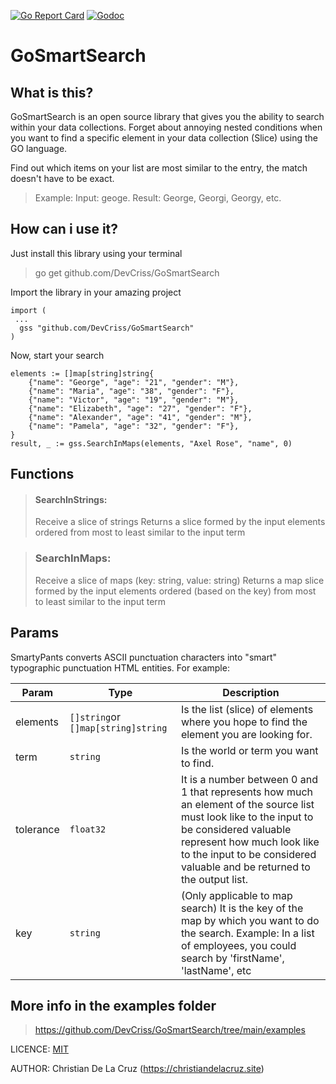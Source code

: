 [![Go Report Card](https://goreportcard.com/badge/github.com/DevCriss/GoSmartSearch)](https://goreportcard.com/report/github.com/DevCriss/GoSmartSearch)
[![Godoc](https://godoc.org/github.com/DevCriss/GoSmartSearch?status.svg)](https://pkg.go.dev/github.com/DevCriss/GoSmartSearch)

# GoSmartSearch
## What is this?
GoSmartSearch is an open source library that gives you the ability to search within your data collections. Forget about annoying nested conditions when you want to find a specific element in your data collection (Slice) using the GO language.

Find out which items on your list are most similar to the entry, the match doesn't have to be exact.
>Example:
Input: geoge.
>Result: George, Georgi, Georgy, etc.


## How can i use it?

Just install this library using your terminal
> go get github.com/DevCriss/GoSmartSearch

Import the library in your amazing project
```
import (
 ...
  gss "github.com/DevCriss/GoSmartSearch"
)
```

Now, start your search
```
elements := []map[string]string{
	{"name": "George", "age": "21", "gender": "M"},
	{"name": "Maria", "age": "38", "gender": "F"},
	{"name": "Victor", "age": "19", "gender": "M"},
	{"name": "Elizabeth", "age": "27", "gender": "F"},
	{"name": "Alexander", "age": "41", "gender": "M"},
	{"name": "Pamela", "age": "32", "gender": "F"},
}
result, _ := gss.SearchInMaps(elements, "Axel Rose", "name", 0)
```

## Functions
> #### SearchInStrings:
>  Receive a slice of strings
>  Returns a slice formed by the input elements ordered from most to least similar to the input term

> ### SearchInMaps:
>  Receive a slice of maps (key: string, value: string)
>  Returns a map slice formed by the input elements ordered (based on the key) from most to least similar to the input term

## Params

SmartyPants converts ASCII punctuation characters into "smart" typographic punctuation HTML entities. For example:

| Param               |Type                          |Description                         |
|----------------|-------------------------------|-----------------------------|
|elements|`[]string`or `[]map[string]string`            |Is the list (slice) of elements where you hope to find the element you are looking for.           |
|term          |`string`            |Is the world  or term you want to find.            |
|tolerance          |`float32`|It is a number between 0 and 1 that represents how much an element of the source list must look like to the input to be considered valuable represent how much look like to the input to be considered valuable and be returned to the output list.|
|key          |`string`|(Only applicable to map search) It is the key of the map by which you want to do the search. Example: In a list of employees, you could search by 'firstName', 'lastName', etc |

## More info in the examples folder
> https://github.com/DevCriss/GoSmartSearch/tree/main/examples

LICENCE: [MIT](https://github.com/DevCriss/GoSmartSearch/blob/main/LICENCE)

AUTHOR: Christian De La Cruz (https://christiandelacruz.site) 

